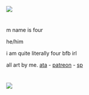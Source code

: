 ![](https://komarev.com/ghpvc/?username=fourinteger&color=317ccf)
  
#
m name is four

he/him

i am quite literally four bfb irl

all art by me.
<a href="https://fourinteger.atabook.org">ata</a> - <a href="https://www.patreon.com/c/fourinteger/about">patreon</a> - <a href="https://four-integer.straw.page">sp</a>
#

![](https://media.discordapp.net/attachments/1330015617142493194/1337766708613484606/monitoring.jpg?ex=67a8a3d5&is=67a75255&hm=e4093377f2160b1106424fb638971d985b6b88d922c6266d4557deb5176aa335&=&format=webp&width=1014&height=676)
